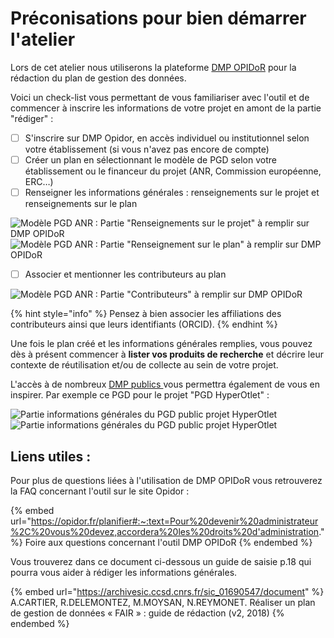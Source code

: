 # Préconisations pour bien démarrer l'atelier

Lors de cet atelier nous utiliserons la plateforme [DMP OPIDoR](https://dmp.opidor.fr) pour la rédaction du plan de gestion des données.&#x20;

Voici un check-list vous permettant de vous familiariser avec l'outil et de commencer à inscrire les informations de votre projet en amont de la partie "rédiger" :&#x20;

* [ ] S'inscrire sur DMP Opidor, en accès individuel ou institutionnel selon votre établissement (si vous n'avez pas encore de compte)
* [ ] Créer un plan en sélectionnant le modèle de PGD selon votre établissement ou le financeur du projet (ANR, Commission européenne, ERC…)
* [ ] Renseigner les informations générales : renseignements sur le projet et renseignements sur le plan

![Modèle PGD ANR : Partie "Renseignements sur le projet" à remplir sur DMP OPIDoR](<.gitbook/assets/Capture d’écran 2022-04-20 à 10.34.04.png>) ![Modèle PGD ANR : Partie "Renseignement sur le plan" à remplir sur DMP OPIDoR](<.gitbook/assets/Capture d’écran 2022-04-20 à 10.34.18.png>)

* [ ] Associer et mentionner les contributeurs au plan

![Modèle PGD ANR : Partie "Contributeurs" à remplir sur DMP OPIDoR](<.gitbook/assets/Capture d’écran 2022-04-20 à 10.36.18.png>)

{% hint style="info" %}
Pensez à bien associer les affiliations des contributeurs ainsi que leurs identifiants (ORCID).
{% endhint %}

Une fois le plan créé et les informations générales remplies, vous pouvez dès à présent commencer à **lister vos produits de recherche** et décrire leur contexte de réutilisation et/ou de collecte au sein de votre projet.&#x20;

L'accès à de nombreux [DMP publics ](https://dmp.opidor.fr/public\_plans)vous permettra également de vous en inspirer. Par exemple ce PGD pour le projet "PGD HyperOtlet" :&#x20;

![Partie informations générales du PGD public projet HyperOtlet](<.gitbook/assets/Capture d’écran 2022-04-20 à 10.52.04.png>) ![Partie informations générales du PGD public projet HyperOtlet](<.gitbook/assets/Capture d’écran 2022-04-20 à 10.50.43.png>)

## Liens utiles :

Pour plus de questions liées à l'utilisation de DMP OPIDoR vous retrouverez la FAQ concernant l'outil sur le site Opidor :&#x20;

{% embed url="https://opidor.fr/planifier#:~:text=Pour%20devenir%20administrateur%2C%20vous%20devez,accordera%20les%20droits%20d'administration." %}
Foire aux questions concernant l'outil DMP OPIDoR
{% endembed %}

Vous trouverez dans ce document ci-dessous un guide de saisie p.18 qui pourra vous aider à rédiger les informations générales.&#x20;

{% embed url="https://archivesic.ccsd.cnrs.fr/sic_01690547/document" %}
A.CARTIER, R.DELEMONTEZ, M.MOYSAN, N.REYMONET. Réaliser un plan de gestion de données « FAIR » : guide de rédaction (v2, 2018)
{% endembed %}

